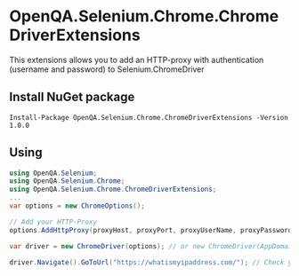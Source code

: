 # OpenQA.Selenium.Chrome.ChromeDriverExtensions
This extensions allows you to add an HTTP-proxy with authentication (username and password) to Selenium.ChromeDriver

## Install NuGet package
```
Install-Package OpenQA.Selenium.Chrome.ChromeDriverExtensions -Version 1.0.0
```

## Using
``` csharp
using OpenQA.Selenium;
using OpenQA.Selenium.Chrome;
using OpenQA.Selenium.Chrome.ChromeDriverExtensions;
...
var options = new ChromeOptions();

// Add your HTTP-Proxy
options.AddHttpProxy(proxyHost, proxyPort, proxyUserName, proxyPassword);

var driver = new ChromeDriver(options); // or new ChromeDriver(AppDomain.CurrentDomain.BaseDirectory, options);

driver.Navigate().GoToUrl("https://whatismyipaddress.com/"); // Check your IP
```
